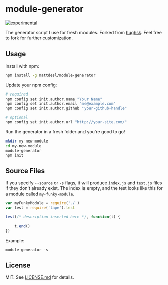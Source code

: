 # module-generator 
[![experimental](http://badges.github.io/stability-badges/dist/experimental.svg)](http://github.com/badges/stability-badges)

The generator script I use for fresh modules. Forked from [hughsk](https://github.com/hughsk/module-generator). Feel free to fork for further customization.

## Usage

Install with npm:

``` bash
npm install -g mattdesl/module-generator
```

Update your npm config:

```bash
# required
npm config set init.author.name "Your Name"
npm config set init.author.email "me@example.com"
npm config set init.author.github "your-github-handle"

# optional
npm config set init.author.url "http://your-site.com/"
```

Run the generator in a fresh folder and you're good to go!

``` bash
mkdir my-new-module
cd my-new-module
module-generator
npm init
```

## Source Files

If you specify `--source` or `-s` flags, it will produce `index.js` and `test.js` files if they don't already exist. The index is empty, and the test looks like this for a module called `my-funky-module`.

```js
var myFunkyModule = require('./')
var test = require('tape').test

test(/* description inserted here */, function(t) {
	
	t.end()
})
```

Example:
 
```module-generator -s```

## License

MIT. See [LICENSE.md](http://github.com/hughsk/module-generator/blob/master/LICENSE.md) for details.
